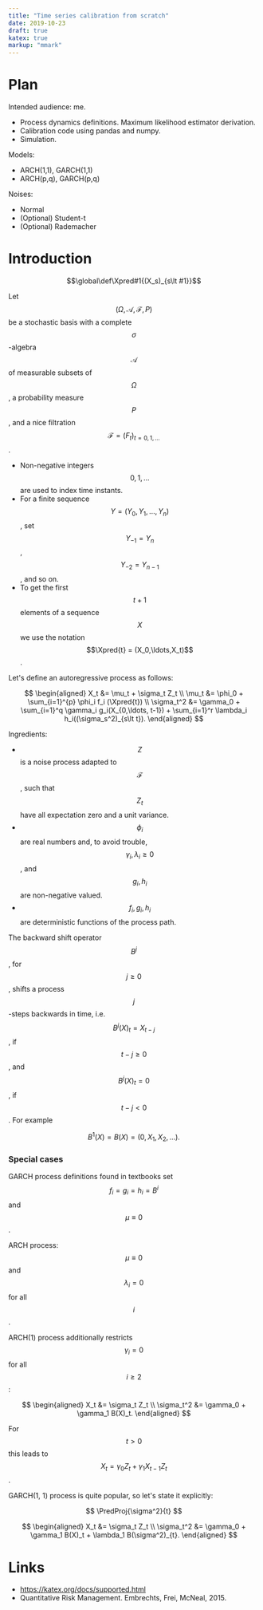 ```yaml
---
title: "Time series calibration from scratch"
date: 2019-10-23
draft: true
katex: true
markup: "mmark"
---
```


# Plan

Intended audience: me.

* Process dynamics definitions. Maximum likelihood estimator derivation.
* Calibration code using pandas and numpy.
* Simulation.

Models:
* ARCH(1,1), GARCH(1,1)
* ARCH(p,q), GARCH(p,q)

Noises:
* Normal
* (Optional) Student-t
* (Optional) Rademacher

# Introduction

$$\global\def\Xpred#1{(X_s)_{s\lt #1}}$$

Let $$\left( \Omega, \mathcal A, \mathcal F, P \right)$$ be a stochastic basis with a complete $$\sigma$$-algebra $$\mathcal A$$ of measurable subsets of $$\Omega$$, a probability measure $$P$$, and a nice filtration $$\mathcal F = (F_t)_{t=0, 1, \ldots}$$. 

* Non-negative integers $$0, 1, \ldots $$ are used to index time instants.
* For a finite sequence $$Y = (Y_0, Y_1, \ldots, Y_n)$$, set $$Y_{-1} = Y_n$$, $$Y_{-2} = Y_{n-1}$$, and so on.
* To get the first $$t+1$$ elements of a sequence $$X$$ we use the notation $$\Xpred{t} = (X_0,\ldots,X_t)$$.



Let's define an autoregressive process as follows:

$$
\begin{aligned}
X_t &= \mu_t + \sigma_t Z_t \\
\mu_t &= \phi_0 + \sum_{i=1}^{p} \phi_i f_i (\Xpred{t}) \\
\sigma_t^2 &= \gamma_0 + \sum_{i=1}^q \gamma_i g_i(X_{0,\ldots, t-1}) + \sum_{i=1}^r \lambda_i h_i((\sigma_s^2)_{s\lt t}). 
\end{aligned}
$$

Ingredients: 

* $$Z$$ is a noise process adapted to $$\mathcal F$$, such that $$Z_t$$ have all expectation zero and a unit variance.
* $$\phi_i$$ are real numbers and, to avoid trouble, $$\gamma_i, \lambda_i \geq 0$$, and $$g_i, h_i$$ are non-negative valued.
* $$f_i, g_i, h_i$$ are deterministic functions of the process path.

The backward shift operator $$B^j$$, for $$j\geq 0$$, shifts a process $$j$$-steps backwards in time, i.e. 
$$B^j (X)_t = X_{t-j}$$, if $$t-j \geq 0$$, and $$B^j (X)_t = 0$$, if $$t-j \lt 0$$. For example

$$
B^1(X) = B(X) = (0, X_1, X_2, \ldots).
$$

### Special cases

GARCH process definitions found in textbooks set $$f_i = g_i = h_i = B^i$$ and $$\mu\equiv 0$$.

ARCH process: $$\mu \equiv 0$$ and $$\lambda_i = 0$$ for all $$i$$.

ARCH(1) process additionally restricts $$\gamma_i = 0$$ for all $$i \geq 2$$: 
    
$$
\begin{aligned}
X_t &= \sigma_t Z_t \\
\sigma_t^2 &= \gamma_0 + \gamma_1 B(X)_t. 
\end{aligned}
$$

For $$t\gt 0$$ this leads to $$X_t = \gamma_0 Z_t + \gamma_1 X_{t-1} Z_t$$.

GARCH(1, 1) process is quite popular, so let's state it explicitly:

$$
\PredProj{\sigma^2}{t}
$$

$$
\begin{aligned}
X_t &= \sigma_t Z_t \\
\sigma_t^2 &= \gamma_0 + \gamma_1 B(X)_t + \lambda_1 B(\sigma^2)_{t}. 
\end{aligned}
$$


# Links

* https://katex.org/docs/supported.html
* Quantitative Risk Management. Embrechts, Frei, McNeal, 2015.


